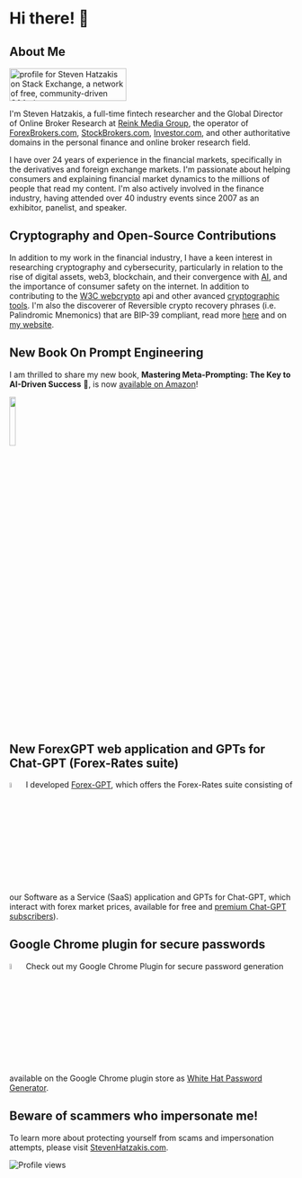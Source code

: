 # Hi there! 👋

## About Me
<a href="https://stackexchange.com/users/14307327/steven-hatzakis"><img src="https://stackexchange.com/users/flair/14307327.png" width="208" height="58" alt="profile for Steven Hatzakis on Stack Exchange, a network of free, community-driven Q&amp;A sites" title="profile for Steven Hatzakis on Stack Exchange, a network of free, community-driven Q&amp;A sites" /></a>

I'm Steven Hatzakis, a full-time fintech researcher and the Global Director of Online Broker Research at [Reink Media Group](https://www.reinkmedia.com/), the operator of [ForexBrokers.com](https://www.forexbrokers.com/), [StockBrokers.com](https://www.stockbrokers.com/), [Investor.com](https://www.investor.com/), and other authoritative domains in the personal finance and online broker research field. 

I have over 24 years of experience in the financial markets, specifically in the derivatives and foreign exchange markets. I'm passionate about helping consumers and explaining financial market dynamics to the millions of people that read my content. I'm also actively involved in the finance industry, having attended over 40 industry events since 2007 as an exhibitor, panelist, and speaker.

## Cryptography and Open-Source Contributions
In addition to my work in the financial industry, I have a keen interest in researching cryptography and cybersecurity, particularly in relation to the rise of digital assets, web3, blockchain, and their convergence with [AI](https://www.cloudskillsboost.google/public_profiles/7be5a16b-00ff-4e4f-9ff4-32334addebbd), and the importance of consumer safety on the internet. In addition to contributing to the [W3C webcrypto](https://github.com/w3c/webcrypto) api and other avanced [cryptographic tools](https://github.com/iancoleman/bip39). I'm also the discoverer of Reversible crypto recovery phrases (i.e. Palindromic Mnemonics) that are BIP-39 compliant, read more [here](https://github.com/hatgit/BIP39-Mnemonic-Tools) and on [my website](https://www.stevenhatzakis.com/crypto/).

## New Book On Prompt Engineering
I am thrilled to share my new book, **Mastering Meta-Prompting: The Key to AI-Driven Success** 🚀, is now [available on Amazon](https://www.amazon.com/dp/B0C6PRFNL5)!

<img src="https://github.com/hatgit/hatgit/assets/5213035/ce15c67c-7a98-475b-b8b6-d230190b4388" width="15%" height="auto">

## New ForexGPT web application and GPTs for Chat-GPT (Forex-Rates suite)
<img src="https://github.com/hatgit/forex-gpt/assets/5213035/c461f57b-d977-4c95-bc9f-de6abac01501" width="5%" height="auto"> I developed [Forex-GPT](https://forex-gpt.ai/), which offers the Forex-Rates suite consisting of our Software as a Service (SaaS) application and GPTs for Chat-GPT, which interact with forex market prices, available for free and [premium Chat-GPT subscribers](https://openai.com/blog/chatgpt-plus)).

## Google Chrome plugin for secure passwords
<img src="https://github.com/hatgit/hatgit/assets/5213035/95963042-8093-41a5-9717-d42bab097508" width="5%" height="auto"> Check out my Google Chrome Plugin for secure password generation available on the Google Chrome plugin store as [White Hat Password Generator](https://chrome.google.com/webstore/detail/white-hat-password-genera/pbofgfidfngmafemlgkjmllolchjnmgk/).


## Beware of scammers who impersonate me!
To learn more about protecting yourself from scams and impersonation attempts, please visit [StevenHatzakis.com](https://www.stevenhatzakis.com/scams-impersonation).

![Profile views](https://komarev.com/ghpvc/?username=hatgit)
